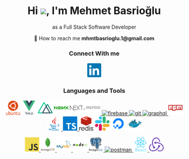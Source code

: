 <h1 align="center">Hi <img src="https://user-images.githubusercontent.com/75476607/120882203-c6950a80-c5de-11eb-8cba-a0fe21115c2e.gif" height="30px"/>, I'm Mehmet Basrioğlu</h1>
<p align="center">as a Full Stack Software Developer</p>
<p align="center">📧 How to reach me <b>mhmtbasrioglu.1@gmail.com</b>

<h3 align="center">Connect With me</h3>
<p align="center"><a href=""https://www.linkedin.com/in/mehmetbasrioglu/> <img src="https://raw.githubusercontent.com/devicons/devicon/master/icons/linkedin/linkedin-original.svg" width="40" height="40"/> </a> </p>
<h3 align="center">Languages and Tools</h3>
<p align="center"> 
<a> <img src="https://raw.githubusercontent.com/devicons/devicon/master/icons/ubuntu/ubuntu-plain-wordmark.svg" width="40" height="40"/> </a>
<a> <img src="https://raw.githubusercontent.com/devicons/devicon/master/icons/vuejs/vuejs-original-wordmark.svg" width="40" height="40"/> </a>
<a > <img src="https://raw.githubusercontent.com/devicons/devicon/master/icons/nuxtjs/nuxtjs-original.svg" alt="css3" width="40" height="40"/> </a> 
<a> <img src="https://raw.githubusercontent.com/devicons/devicon/master/icons/nginx/nginx-original.svg" width="40" height="40"/> </a>
<a> <img src="https://github.com/devicons/devicon/blob/master/icons/nextjs/nextjs-original-wordmark.svg" width="40" height="40"/> </a>
<a href="https://expressjs.com" target="_blank"> <img src="https://raw.githubusercontent.com/devicons/devicon/master/icons/express/express-original-wordmark.svg" alt="express" width="40" height="40"/> </a> 
<a href="https://firebase.google.com/" target="_blank"> <img src="https://www.vectorlogo.zone/logos/firebase/firebase-icon.svg" alt="firebase" width="40" height="40"/> </a> 
<a href="https://git-scm.com/" target="_blank"> <img src="https://www.vectorlogo.zone/logos/git-scm/git-scm-icon.svg" alt="git" width="40" height="40"/> </a> 
<a href="https://graphql.org" target="_blank"> <img src="https://www.vectorlogo.zone/logos/graphql/graphql-icon.svg" alt="graphql" width="40" height="40"/> </a>
<a > <img src="https://raw.githubusercontent.com/devicons/devicon/master/icons/npm/npm-original-wordmark.svg" alt="html5" width="40" height="40"/> </a> 
<a href="https://www.java.com" target="_blank"> <img src="https://raw.githubusercontent.com/devicons/devicon/master/icons/java/java-original.svg" alt="java" width="40" height="40"/> </a> 
<a href="https://www.typescriptlang.org/" target="_blank"> <img src="https://raw.githubusercontent.com/devicons/devicon/master/icons/typescript/typescript-original.svg" alt="typescript" width="40" height="40"/> </a> 
<a> <img src="https://raw.githubusercontent.com/devicons/devicon/master/icons/redis/redis-original-wordmark.svg" width="40" height="40"/> </a> 
<a> <img src="https://raw.githubusercontent.com/devicons/devicon/master/icons/slack/slack-original.svg" width="40" height="40"/> </a> 
<a> <img src="https://raw.githubusercontent.com/devicons/devicon/master/icons/digitalocean/digitalocean-original.svg" width="40" height="40"/> </a> 
<a> <img src="https://raw.githubusercontent.com/devicons/devicon/master/icons/docker/docker-original.svg" width="40" height="40"/> </a> 
</p>
<p align="center">
<a href="https://developer.mozilla.org/en-US/docs/Web/JavaScript" target="_blank"> <img src="https://raw.githubusercontent.com/devicons/devicon/master/icons/javascript/javascript-original.svg" alt="javascript" width="40" height="40"/> </a> 
<a href="https://www.mongodb.com/" target="_blank"> <img src="https://raw.githubusercontent.com/devicons/devicon/master/icons/mongodb/mongodb-original-wordmark.svg" alt="mongodb" width="40" height="40"/> </a> <a href="https://www.mysql.com/" target="_blank"> <img src="https://raw.githubusercontent.com/devicons/devicon/master/icons/mysql/mysql-original-wordmark.svg" alt="mysql" width="40" height="40"/> </a> 
<a href="https://nodejs.org" target="_blank"> <img src="https://raw.githubusercontent.com/devicons/devicon/master/icons/nodejs/nodejs-original-wordmark.svg" alt="nodejs" width="40" height="40"/> </a> 
<a href="https://www.postgresql.org" target="_blank"> <img src="https://raw.githubusercontent.com/devicons/devicon/master/icons/postgresql/postgresql-original-wordmark.svg" alt="postgresql" width="40" height="40"/> </a> 
<a href="https://postman.com" target="_blank"> <img src="https://www.vectorlogo.zone/logos/getpostman/getpostman-icon.svg" alt="postman" width="40" height="40"/> </a>
<a href="https://reactjs.org/" target="_blank"> <img src="https://raw.githubusercontent.com/devicons/devicon/master/icons/react/react-original-wordmark.svg" alt="react" width="40" height="40"/> </a> 
<a href="https://redux.js.org" target="_blank"> <img src="https://raw.githubusercontent.com/devicons/devicon/master/icons/redux/redux-original.svg" alt="redux" width="40" height="40"/> </a> </p>

